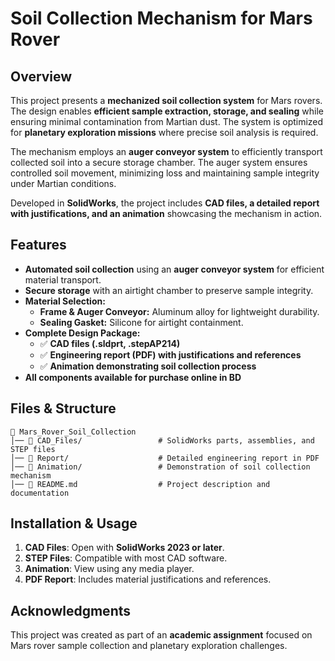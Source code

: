 #  Soil Collection Mechanism for Mars Rover

## Overview
This project presents a **mechanized soil collection system** for Mars rovers. The design enables **efficient sample extraction, storage, and sealing** while ensuring minimal contamination from Martian dust. The system is optimized for **planetary exploration missions** where precise soil analysis is required.

The mechanism employs an **auger conveyor system** to efficiently transport collected soil into a secure storage chamber. The auger system ensures controlled soil movement, minimizing loss and maintaining sample integrity under Martian conditions.

Developed in **SolidWorks**, the project includes **CAD files, a detailed report with justifications, and an animation** showcasing the mechanism in action.

## Features
- **Automated soil collection** using an **auger conveyor system** for efficient material transport.
- **Secure storage** with an airtight chamber to preserve sample integrity.
- **Material Selection:**
  - **Frame & Auger Conveyor:** Aluminum alloy for lightweight durability.
  - **Sealing Gasket:** Silicone for airtight containment.
- **Complete Design Package:**
  - ✅ **CAD files (.sldprt, .stepAP214)**
  - ✅ **Engineering report (PDF) with justifications and references**
  - ✅ **Animation demonstrating soil collection process**
- **All components available for purchase online in BD**

## Files & Structure
```
📂 Mars_Rover_Soil_Collection
│── 📁 CAD_Files/                 # SolidWorks parts, assemblies, and STEP files
│── 📁 Report/                    # Detailed engineering report in PDF
│── 📁 Animation/                 # Demonstration of soil collection mechanism
│── 📄 README.md                  # Project description and documentation
```

## Installation & Usage
1. **CAD Files**: Open with **SolidWorks 2023 or later**.
2. **STEP Files**: Compatible with most CAD software.
3. **Animation**: View using any media player.
4. **PDF Report**: Includes material justifications and references.

## Acknowledgments
This project was created as part of an **academic assignment** focused on Mars rover sample collection and planetary exploration challenges.
